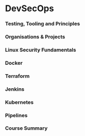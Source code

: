 # DevSecOps

### Testing, Tooling and Principles

### Organisations & Projects

### Linux Security Fundamentals

### Docker

### Terraform

### Jenkins

### Kubernetes

### Pipelines

### Course Summary
